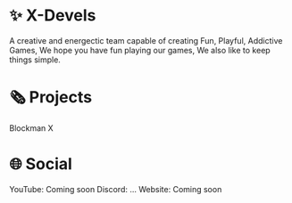# ✨ X-Devels
A creative and energectic team capable of creating Fun, Playful, Addictive Games, We hope you have fun playing our games, We also like to keep things simple.
# 🗞️ Projects
Blockman X
# 🌐 Social
YouTube: Coming soon
Discord: ...
Website: Coming soon
